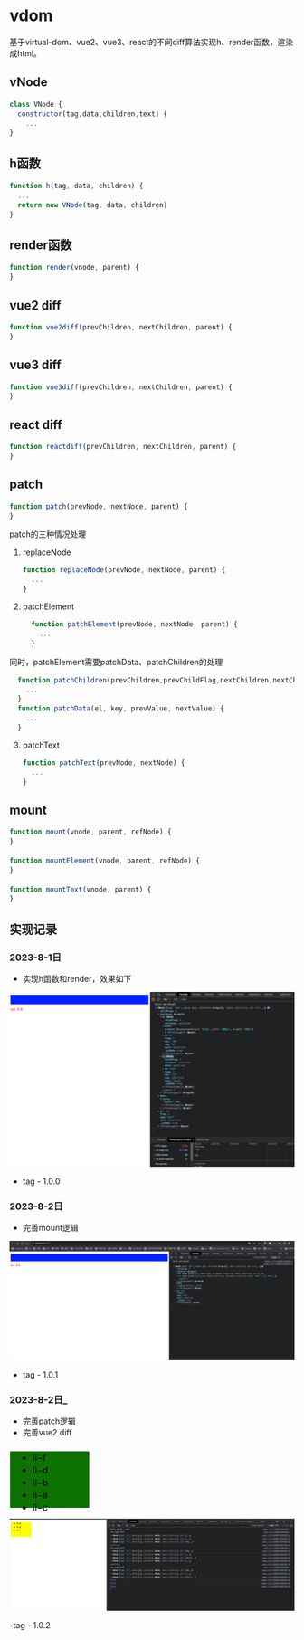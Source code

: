 # vdom
基于virtual-dom、vue2、vue3、react的不同diff算法实现h、render函数，渲染成html。


## vNode

```js
class VNode {
  constructor(tag,data,children,text) {
    ...
}
```

## h函数

```js
function h(tag, data, children) {
  ...
  return new VNode(tag, data, children)
}
```

## render函数

```js
function render(vnode, parent) {
}
```

## vue2 diff

```js
function vue2diff(prevChildren, nextChildren, parent) {
}
```

## vue3 diff

```js
function vue3diff(prevChildren, nextChildren, parent) {
}
```

## react diff

```js
function reactdiff(prevChildren, nextChildren, parent) {
}
```

## patch

```js
function patch(prevNode, nextNode, parent) {
}
```

patch的三种情况处理

1. replaceNode

   ```js
   function replaceNode(prevNode, nextNode, parent) {
     ...
   }
   ```

2. patchElement

    ```js
      function patchElement(prevNode, nextNode, parent) {
        ...
      }
    ```
    

  同时，patchElement需要patchData、patchChildren的处理

  ```js
    function patchChildren(prevChildren,prevChildFlag,nextChildren,nextChildFlag,parent) {
      ...
    }
    function patchData(el, key, prevValue, nextValue) {
      ...
    }
  ```

3. patchText

   ```js
   function patchText(prevNode, nextNode) {
     ...
   }
   ```

## mount

```js
function mount(vnode, parent, refNode) {
}

function mountElement(vnode, parent, refNode) {
}

function mountText(vnode, parent) {
}
```

## 实现记录

### 2023-8-1日

- 实现h函数和render，效果如下

![h_render](/doc/h_render.png)

- tag -  1.0.0

### 2023-8-2日

- 完善mount逻辑

![mount](/doc/mount.png)

- tag -  1.0.1

### 2023-8-2日_

- 完善patch逻辑
- 完善vue2 diff

![gif](/doc/20230802-183933.gif)
![vue2_diff](/doc/vue2-diff.png)

-tag - 1.0.2

